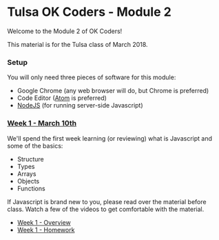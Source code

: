 # Tulsa OK Coders - Module 2

Welcome to the Module 2 of OK Coders!

This material is for the Tulsa class of March 2018.

### Setup
You will only need three pieces of software for this module:
- Google Chrome (any web browser will do, but Chrome is preferred)
- Code Editor ([Atom](https://atom.io/) is preferred)
- [NodeJS](https://nodejs.org/en/) (for running server-side Javascript)

### [Week 1 - March 10th](week1/README.md)
We'll spend the first week learning (or reviewing) what is Javascript and some of the basics:
- Structure
- Types
- Arrays
- Objects
- Functions

If Javascript is brand new to you, please read over the material before class.  Watch a few of the videos to get comfortable with the material.

- [Week 1 - Overview](week1/README.md)
- [Week 1 - Homework](week1/homework.md)
